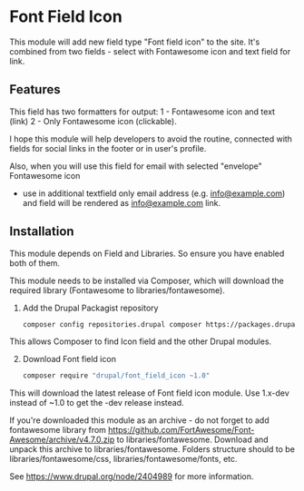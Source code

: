 Font Field Icon
======

This module will add new field type "Font field icon" to the site.
It's combined from two fields - select with Fontawesome icon
and text field for link.

Features
-------------

This field has two formatters for output:
1 - Fontawesome icon and text (link)
2 - Only Fontawesome icon (clickable).

I hope this module will help developers to avoid the routine, connected with
fields for social links in the footer or in user's profile.

Also, when you will use this field for email with selected 
"envelope" Fontawesome icon 
- use in additional textfield only email address 
(e.g. info@example.com) and field
will be rendered as <a href='mailto:info@example.com'>info@example.com</a> link.

Installation
-------------

This module depends on Field and Libraries.
So ensure you have enabled both of them.

This module needs to be installed via Composer, which will download the
required library (Fontawesome to libraries/fontawesome).

1. Add the Drupal Packagist repository

    ```sh
    composer config repositories.drupal composer https://packages.drupal.org/8
    ```
This allows Composer to find Icon field and the other Drupal modules.

2. Download Font field icon

   ```sh
   composer require "drupal/font_field_icon ~1.0"
   ```
This will download the latest release of Font field icon module.
Use 1.x-dev instead of ~1.0 to get the -dev release instead.

If you're downloaded this module as an archive - do not forget to add 
fontawesome library 
from https://github.com/FortAwesome/Font-Awesome/archive/v4.7.0.zip 
to libraries/fontawesome.
Download and unpack this archive to libraries/fontawesome.
Folders structure should to be 
libraries/fontawesome/css, libraries/fontawesome/fonts, etc.


See https://www.drupal.org/node/2404989 for more information.
